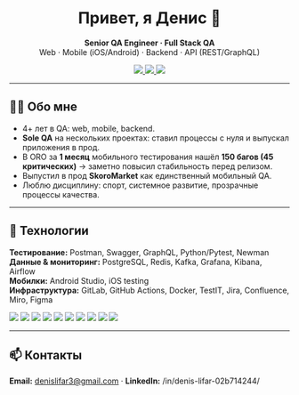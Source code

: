 <h1 align="center">Привет, я Денис 👋</h1>
<p align="center">
  <b>Senior QA Engineer · Full Stack QA</b><br/>
  Web · Mobile (iOS/Android) · Backend · API (REST/GraphQL)
</p>

<p align="center">
  <a href="https://www.linkedin.com/in/denis-lifar-02b714244/">
    <img src="https://img.shields.io/badge/LinkedIn-denis--lifar-blue?logo=linkedin" />
  </a>
  <a href="mailto:denislifar3@gmail.com">
    <img src="https://img.shields.io/badge/Email-denislifar3%40gmail.com-red?logo=gmail" />
  </a>
  <img src="https://komarev.com/ghpvc/?username=denis-lifar&style=flat&color=gray" />
</p>

---

## 🧑‍💻 Обо мне
- 4+ лет в QA: web, mobile, backend.  
- **Sole QA** на нескольких проектах: ставил процессы с нуля и выпускал приложения в прод.  
- В ORO за **1 месяц** мобильного тестирования нашёл **150 багов (45 критических)** → заметно повысил стабильность перед релизом.  
- Выпустил в прод **SkoroMarket** как единственный мобильный QA.  
- Люблю дисциплину: спорт, системное развитие, прозрачные процессы качества.

---

## 🔧 Технологии
**Тестирование:** Postman, Swagger, GraphQL, Python/Pytest, Newman  
**Данные & мониторинг:** PostgreSQL, Redis, Kafka, Grafana, Kibana, Airflow  
**Мобилки:** Android Studio, iOS testing  
**Инфраструктура:** GitLab, GitHub Actions, Docker, TestIT, Jira, Confluence, Miro, Figma

<p>
  <img src="https://img.shields.io/badge/Postman-FF6C37?logo=postman&logoColor=white" />
  <img src="https://img.shields.io/badge/GraphQL-E10098?logo=graphql&logoColor=white" />
  <img src="https://img.shields.io/badge/PostgreSQL-316192?logo=postgresql&logoColor=white" />
  <img src="https://img.shields.io/badge/Redis-DC382D?logo=redis&logoColor=white" />
  <img src="https://img.shields.io/badge/Kafka-231F20?logo=apachekafka&logoColor=white" />
  <img src="https://img.shields.io/badge/Grafana-F46800?logo=grafana&logoColor=white" />
  <img src="https://img.shields.io/badge/Kibana-005571?logo=kibana&logoColor=white" />
  <img src="https://img.shields.io/badge/Airflow-017CEE?logo=apacheairflow&logoColor=white" />
  <img src="https://img.shields.io/badge/GitLab-FC6D26?logo=gitlab&logoColor=white" />
  <img src="https://img.shields.io/badge/Docker-2496ED?logo=docker&logoColor=white" />
</p>

---

## 📫 Контакты
**Email:** denislifar3@gmail.com · **LinkedIn:** /in/denis-lifar-02b714244/
